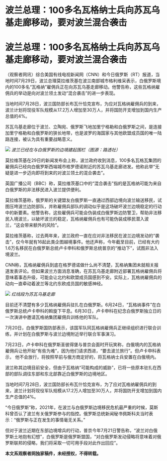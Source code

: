 # 波兰总理：100多名瓦格纳士兵向苏瓦乌基走廊移动，要对波兰混合袭击

# 波兰总理：100多名瓦格纳士兵向苏瓦乌基走廊移动，要对波兰混合袭击

（观察者网讯）综合美国有线电视新闻网（CNN）和今日俄罗斯（RT）报道，当地时间7月29日，波兰总理莫拉维茨基在波兰南部城市格利维采表示，白俄罗斯境内的100多名“瓦格纳”雇佣兵正在向苏瓦乌基走廊移动。他警告称，这些瓦格纳雇佣兵的举动是向对波兰领土发动“混合袭击”的进一步表现。

当地时间7月28日，波兰国防部长布瓦什恰克宣布，为应对瓦格纳雇佣兵的到来，波兰计划将现役军队规模从17.2万人增加至30万人，并将国防开支增加到国内生产总值的4%。

苏瓦乌基走廊位于波兰、立陶宛、俄罗斯飞地加里宁格勒和白俄罗斯之间，是连接加里宁格勒和白俄罗斯的狭长地带，也是波罗的海国家与其他欧盟成员国的唯一陆路连接，被认为具有重要战略意义。

![](https://inews.gtimg.com/newsapp_bt/0/15815327948/1000)
_波兰已经在与白俄罗斯的边境建起围栏（图源：路透社）_

莫拉维茨基在29日的新闻发布会上称，波兰政府收到消息，100多名瓦格瓦集团的雇佣兵已经向白俄罗斯西端城市格罗德诺附近的苏瓦乌基走廊进发。他称此举“无疑是进一步迈向即将到来的对波兰领土的混合袭击”。

英国广播公司（BBC）称，莫拉维茨基口中的“混合袭击”指的是瓦格纳可能为来自白俄罗斯的非法移民进入波兰提供便利。

莫拉维茨基称，俄罗斯的关键盟友白俄罗斯一直通过西部边境向波兰输送移民，试图压垮波兰边防部队，并称雇佣兵部队的调动似乎是这场破坏波兰边境稳定的行动中的新要素。他警告称，这些雇佣兵可能会伪装成白俄罗斯边防警卫，帮助非法移民入境波兰，以破坏波兰的稳定，瓦格纳雇佣兵也有可能伪装成移民潜入波兰，“这会带来额外的风险”。

莫拉维茨基称，过去两年来，波兰政府一直在应对非法移民在波兰边境发动的“袭击”，仅今年就有16起此类企图越境事件。他还声称，今年截至目前，已经有大约1.6万名移民在白俄罗斯总统卢卡申科和俄罗斯总统普京的“推动下”，试图非法入境波兰。

CNN称，瓦格纳雇佣兵到底在格罗德诺做什么尚不清楚，瓦格纳集团未就相关报道发表评论。但如果波兰方面消息准确，在苏瓦乌基走廊附近部署瓦格纳雇佣兵将意味着事态升级，可能会让北约和欧盟成员国感到不安。实际上，瓦格纳雇佣兵的动向一直牵动着波兰等北约东欧成员国的敏感神经。

![](https://inews.gtimg.com/newsapp_bt/0/15815327949/1000) _红线段为苏瓦乌基走廊_

目前还不清楚有多少瓦格纳雇佣兵驻扎在白俄罗斯。6月24日，“瓦格纳事件”在白俄罗斯总统卢卡申科的斡旋下平息。6月30日，卢卡申科在纪念白俄罗斯独立日的一次演讲中邀请瓦格纳集团雇佣兵训练他的军队。

7月20日，白俄罗斯国防部表示，该国军队同瓦格纳雇佣兵正继续组织进行联合训练，并计划在白俄罗斯与波兰边境附近举行联合军事演习。

7月23日，卢卡申科在俄罗斯圣彼得堡与普京会面时开玩笑称，白俄境内的瓦格纳雇佣兵让他开始“有些为难”，因为他们请求西进，“要去波兰旅行”。但卢卡申科表示，
他不会放行，将按照早前与俄方商定好的，将瓦格纳士兵安置在白俄境内。

波兰称其边境目前安全，但由于瓦格纳“可能构成的威胁”，已将一些原本驻扎在西部的部队调往东部和东北部靠近白俄罗斯的边境地区。

当地时间7月28日，波兰国防部长布瓦什恰克宣布，为了应对瓦格纳雇佣兵的到来，波兰计划将现役军队规模从17.2万人增加至30万人，并将国防开支增加到国内生产总值的4%。

“今日俄罗斯”称，2021年，在波兰与白俄罗斯边境移民危机最严重的时候，莫斯科曾否认了波兰有关俄罗斯参与的指控。俄罗斯总统新闻秘书佩斯科夫当时表示：“俄罗斯与正在发生的事情毫无关系。”

但对于波兰近期在东部边境增兵的行动，普京今年7月21日警告称，“波兰对白俄罗斯土地抱有幻想”，白俄罗斯是俄罗斯盟国，“对白俄罗斯发动侵略将意味着对俄罗斯联邦的侵略，我们将采取一切可用手段对此作出回应”。

**本文系观察者网独家稿件，未经授权，不得转载。**

